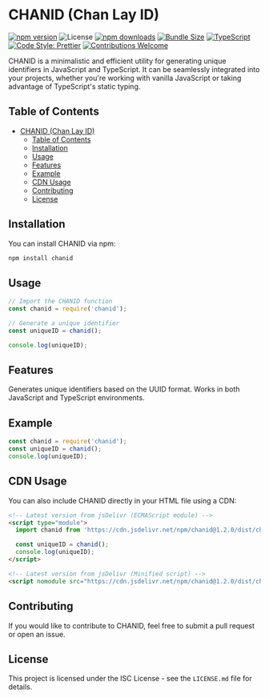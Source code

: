 # CHANID (Chan Lay ID)

[![npm version](https://badge.fury.io/js/chanid.svg)](https://www.npmjs.com/package/chanid)
![License](https://img.shields.io/github/license/chanmyaemaung/chanid)
[![npm downloads](https://img.shields.io/npm/dt/chanid.svg)](https://www.npmjs.com/package/chanid)
[![Bundle Size](https://img.shields.io/bundlephobia/min/chanid)](https://bundlephobia.com/result?p=chanid)
[![TypeScript](https://img.shields.io/badge/-TypeScript-blue)](https://www.typescriptlang.org/)
[![Code Style: Prettier](https://img.shields.io/badge/code_style-prettier-ff69b4.svg)](https://prettier.io/)
[![Contributions Welcome](https://img.shields.io/badge/contributions-welcome-brightgreen.svg)](https://github.com/chanmyaemaung/chanid/issues)

CHANID is a minimalistic and efficient utility for generating unique identifiers in JavaScript and TypeScript. It can be seamlessly integrated into your projects, whether you're working with vanilla JavaScript or taking advantage of TypeScript's static typing.

## Table of Contents

- [CHANID (Chan Lay ID)](#chanid-chan-lay-id)
  - [Table of Contents](#table-of-contents)
  - [Installation](#installation)
  - [Usage](#usage)
  - [Features](#features)
  - [Example](#example)
  - [CDN Usage](#cdn-usage)
  - [Contributing](#contributing)
  - [License](#license)

## Installation

You can install CHANID via npm:

```bash
npm install chanid
```

## Usage

```js
// Import the CHANID function
const chanid = require('chanid');

// Generate a unique identifier
const uniqueID = chanid();

console.log(uniqueID);
```

## Features

Generates unique identifiers based on the UUID format.
Works in both JavaScript and TypeScript environments.

## Example

```js
const chanid = require('chanid');
const uniqueID = chanid();
console.log(uniqueID);
```

## CDN Usage

You can also include CHANID directly in your HTML file using a CDN:

```html
<!-- Latest version from jsDelivr (ECMAScript module) -->
<script type="module">
  import chanid from 'https://cdn.jsdelivr.net/npm/chanid@1.2.0/dist/chanid.mjs';

  const uniqueID = chanid();
  console.log(uniqueID);
</script>

<!-- Latest version from jsDelivr (Minified script) -->
<script nomodule src="https://cdn.jsdelivr.net/npm/chanid@1.2.0/dist/chanid.min.js"></script>
```

## Contributing

If you would like to contribute to CHANID, feel free to submit a pull request or open an issue.

## License

This project is licensed under the ISC License - see the `LICENSE.md` file for details.